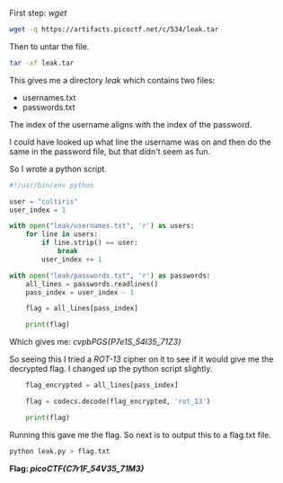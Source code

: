 First step: *wget*
```bash
wget -q https://artifacts.picoctf.net/c/534/leak.tar
```

Then to untar the file.
```bash
tar -xf leak.tar
```

This gives me a directory *leak* which contains two files:
- usernames.txt
- passwords.txt

The index of the username aligns with the index of the password.

I could have looked up what line the username was on and then do the same in the password file, but that didn't seem as fun.

So I wrote a python script.

```python
#!/usr/bin/env python

user = "cultiris"
user_index = 1

with open("leak/usernames.txt", 'r') as users:
    for line in users:
        if line.strip() == user:
            break
        user_index += 1

with open("leak/passwords.txt", 'r') as passwords:
    all_lines = passwords.readlines()
    pass_index = user_index - 1

    flag = all_lines[pass_index]

    print(flag)
```

Which gives me: *cvpbPGS{P7e1S_54I35_71Z3}*

So seeing this I tried a *ROT-13* cipher on it to see if it would give me the decrypted flag. I changed up the python script slightly.
```python
    flag_encrypted = all_lines[pass_index]

    flag = codecs.decode(flag_encrypted, 'rot_13')

    print(flag)
```

Running this gave me the flag. So next is to output this to a flag.txt file.
```bash
python leak.py > flag.txt
```

**Flag: *picoCTF{C7r1F_54V35_71M3}***